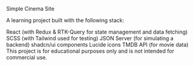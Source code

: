 Simple Cinema Site

A learning project built with the following stack:

React (with Redux & RTK-Query for state management and data fetching)
SCSS (with Tailwind used for testing)
JSON Server (for simulating a backend)
shadcn/ui components
Lucide icons
TMDB API (for movie data)
This project is for educational purposes only and is not intended for commercial use.
